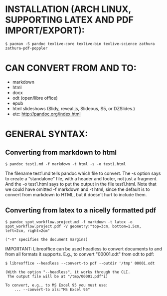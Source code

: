 # INSTALLATION (ARCH LINUX, SUPPORTING LATEX AND PDF IMPORT/EXPORT):
	
    $ pacman -S pandoc texlive-core texlive-bin texlive-science zathura zathura-pdf-poppler


# CAN CONVERT FROM AND TO:

- markdown
- html
- docx
- odt (open/libre office)
- epub
- html slideshows (Slidy, reveal.js, Slideous, S5, or DZSlides.)
- etc: http://pandoc.org/index.html


# GENERAL SYNTAX:

## Converting from markdown to html

    $ pandoc test1.md -f markdown -t html -s -o test1.html

The filename test1.md tells pandoc which file to convert. The -s option says to
create a “standalone” file, with a header and footer, not just a fragment. And
the -o test1.html says to put the output in the file test1.html. Note that we
could have omitted -f markdown and -t html, since the default is to convert
from markdown to HTML, but it doesn’t hurt to include them.

## Converting from latex to a nicelly formatted pdf

    $ pandoc spot_workflow.project.md -f markdown -t latex -o spot_workflow.project.pdf -V geometry:"top=3cm, bottom=1.5cm, left=2cm, right=2cm"  

    ("-V" specifies the document margins)

IMPORTANT: 
    Libreoffice can be used headless to convert documents to and
    from all formats it supports. E.g., to convert "00001.odt" from odt to pdf: 

    $ libreoffice --headless --convert-to pdf --outdir '/tmp' 00001.odt

    (With the option "--headless", it works through the CLI.
     The output file will be at "/tmp/00001.pdf"i)

    To convert, e.g., to MS Excel 95 you must use:
        ... --convert-to xls:"MS Excel 95"
